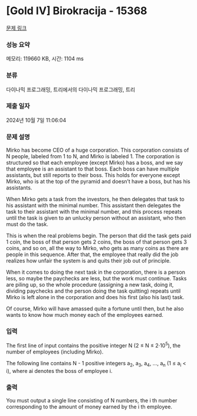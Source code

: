 # [Gold IV] Birokracija - 15368 

[문제 링크](https://www.acmicpc.net/problem/15368) 

### 성능 요약

메모리: 119660 KB, 시간: 1104 ms

### 분류

다이나믹 프로그래밍, 트리에서의 다이나믹 프로그래밍, 트리

### 제출 일자

2024년 10월 7일 11:06:04

### 문제 설명

<p>Mirko has become CEO of a huge corporation. This corporation consists of N people, labeled from 1 to N, and Mirko is labeled 1. The corporation is structured so that each employee (except Mirko) has a boss, and we say that employee is an assistant to that boss. Each boss can have multiple assistants, but still reports to their boss. This holds for everyone except Mirko, who is at the top of the pyramid and doesn’t have a boss, but has his assistants.</p>

<p>When Mirko gets a task from the investors, he then delegates that task to his assistant with the minimal number. This assistant then delegates the task to their assistant with the minimal number, and this process repeats until the task is given to an unlucky person without an assistant, who then must do the task.</p>

<p>This is when the real problems begin. The person that did the task gets paid 1 coin, the boss of that person gets 2 coins, the boss of that person gets 3 coins, and so on, all the way to Mirko, who gets as many coins as there are people in this sequence. After that, the employee that really did the job realizes how unfair the system is and quits their job out of principle.</p>

<p>When it comes to doing the next task in the corporation, there is a person less, so maybe the paychecks are less, but the work must continue. Tasks are piling up, so the whole procedure (assigning a new task, doing it, dividing paychecks and the person doing the task quitting) repeats until Mirko is left alone in the corporation and does his first (also his last) task.</p>

<p>Of course, Mirko will have amassed quite a fortune until then, but he also wants to know how much money each of the employees earned.</p>

### 입력 

 <p>The first line of input contains the positive integer N (2 ≤ N ≤ 2·10<sup>5</sup>), the number of employees (including Mirko).</p>

<p>The following line contains N - 1 positive integers a<sub>2</sub>, a<sub>3</sub>, a<sub>4</sub>, …, a<sub>n</sub> (1 ≤ a<sub>i</sub> < i), where ai denotes the boss of employee i.</p>

### 출력 

 <p>You must output a single line consisting of N numbers, the i th number corresponding to the amount of money earned by the i th employee.</p>

